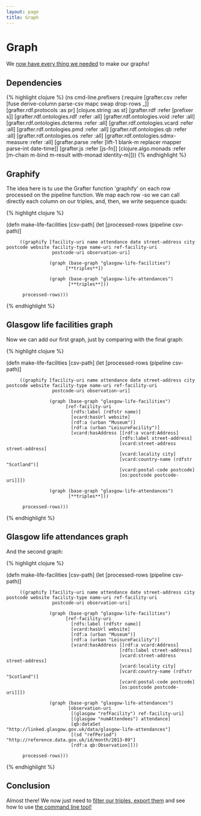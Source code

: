 ```yaml
---
layout: page
title: Graph
---
```


# Graph

We [now have every thing we needed](921_pipeline.html) to make our graphs!

## Dependencies
{% highlight clojure %}
(ns cmd-line.prefixers
  (:require [grafter.csv :refer [fuse derive-column parse-csv mapc swap drop-rows _]]
            [grafter.rdf.protocols :as pr]
            [clojure.string :as st]
            [grafter.rdf :refer [prefixer s]]
            [grafter.rdf.ontologies.rdf :refer :all]
            [grafter.rdf.ontologies.void :refer :all]
            [grafter.rdf.ontologies.dcterms :refer :all]
            [grafter.rdf.ontologies.vcard :refer :all]
            [grafter.rdf.ontologies.pmd :refer :all]
            [grafter.rdf.ontologies.qb :refer :all]
            [grafter.rdf.ontologies.os :refer :all]
            [grafter.rdf.ontologies.sdmx-measure :refer :all]
            [grafter.parse :refer [lift-1 blank-m replacer mapper parse-int date-time]]
            [grafter.js :refer [js-fn]]
            [clojure.algo.monads :refer [m-chain m-bind m-result with-monad identity-m]]))
{% endhighlight %}

## Graphify
The idea here is tu use the Grafter function 'graphify' on each row processed on the pipeline function. We map each row -so we can call directly each column on our triples, and, then, we write sequence quads:

{% highlight clojure %}

(defn make-life-facilities [csv-path]
  (let [processed-rows (pipeline csv-path)]
  
         ((graphify [facility-uri name attendance date street-address city postcode website facility-type name-uri ref-facility-uri 
                     postcode-uri observation-uri]
                     
                    (graph (base-graph "glasgow-life-facilities")
                          [**triples**])
                          
                    (graph (base-graph "glasgow-life-attendances")
                           [**triples**]))
                           
          processed-rows)))
{% endhighlight %}

## Glasgow life facilities graph
Now we can add our first graph, just by comparing with the final graph:


{% highlight clojure %}

(defn make-life-facilities [csv-path]
  (let [processed-rows (pipeline csv-path)]
  
         ((graphify [facility-uri name attendance date street-address city postcode website facility-type name-uri ref-facility-uri 
                     postcode-uri observation-uri]
                     
                    (graph (base-graph "glasgow-life-facilities")
                          [ref-facility-uri
                            [rdfs:label (rdfstr name)] 
                            [vcard:hasUrl website]
                            [rdf:a (urban "Museum")]
                            [rdf:a (urban "LeisureFacility")]
                            [vcard:hasAddress [[rdf:a vcard:Address]
                                              [rdfs:label street-address]
                                              [vcard:street-address street-address]
                                              [vcard:locality city]
                                              [vcard:country-name (rdfstr "Scotland")]
                                              [vcard:postal-code postcode]
                                              [os:postcode postcode-uri]]])
                          
                    (graph (base-graph "glasgow-life-attendances")
                           [**triples**]))
                           
          processed-rows)))
{% endhighlight %}

## Glasgow life attendances graph
And the second graph:

{% highlight clojure %}

(defn make-life-facilities [csv-path]
  (let [processed-rows (pipeline csv-path)]
  
         ((graphify [facility-uri name attendance date street-address city postcode website facility-type name-uri ref-facility-uri 
                     postcode-uri observation-uri]
                     
                    (graph (base-graph "glasgow-life-facilities")
                          [ref-facility-uri
                            [rdfs:label (rdfstr name)] 
                            [vcard:hasUrl website]
                            [rdf:a (urban "Museum")]
                            [rdf:a (urban "LeisureFacility")]
                            [vcard:hasAddress [[rdf:a vcard:Address]
                                              [rdfs:label street-address]
                                              [vcard:street-address street-address]
                                              [vcard:locality city]
                                              [vcard:country-name (rdfstr "Scotland")]
                                              [vcard:postal-code postcode]
                                              [os:postcode postcode-uri]]])
                          
                    (graph (base-graph "glasgow-life-attendances")
                           [observation-uri
                            [(glasgow "refFacility") ref-facility-uri]
                            [(glasgow "numAttendees") attendance]
                            [qb:dataSet "http://linked.glasgow.gov.uk/data/glasgow-life-attendances"]
                            [(sd "refPeriod") "http://reference.data.gov.uk/id/month/2013-09"]
                            [rdf:a qb:Observation]]))
                           
          processed-rows)))
{% endhighlight %}

## Conclusion

Almost there! We now just need to [filter our triples, export them](941_filter_import.html) and see how to use [the command line tool!](951_command_line.html)